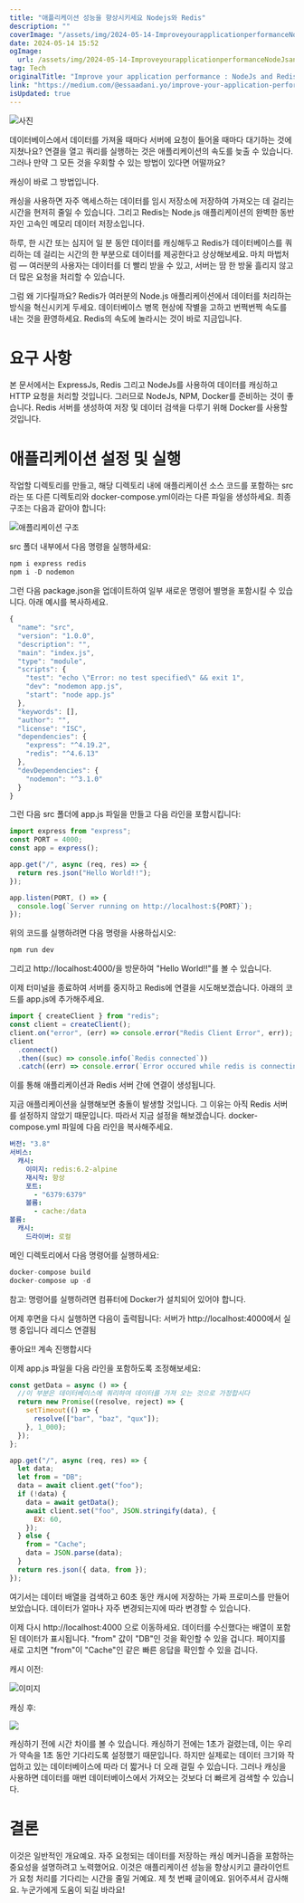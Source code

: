 ```yaml
---
title: "애플리케이션 성능을 향상시키세요 Nodejs와 Redis"
description: ""
coverImage: "/assets/img/2024-05-14-ImproveyourapplicationperformanceNodeJsandRedis_0.png"
date: 2024-05-14 15:52
ogImage: 
  url: /assets/img/2024-05-14-ImproveyourapplicationperformanceNodeJsandRedis_0.png
tag: Tech
originalTitle: "Improve your application performance : NodeJs and Redis"
link: "https://medium.com/@essaadani.yo/improve-your-application-performance-nodejs-and-redis-ed90cbce0763"
isUpdated: true
---
```






![사진](/assets/img/2024-05-14-ImproveyourapplicationperformanceNodeJsandRedis_0.png)

데이터베이스에서 데이터를 가져올 때마다 서버에 요청이 들어올 때마다 대기하는 것에 지쳤나요? 연결을 열고 쿼리를 실행하는 것은 애플리케이션의 속도를 늦출 수 있습니다. 그러나 만약 그 모든 것을 우회할 수 있는 방법이 있다면 어떨까요?

캐싱이 바로 그 방법입니다.

캐싱을 사용하면 자주 액세스하는 데이터를 임시 저장소에 저장하여 가져오는 데 걸리는 시간을 현저히 줄일 수 있습니다. 그리고 Redis는 Node.js 애플리케이션의 완벽한 동반자인 고속인 메모리 데이터 저장소입니다.




하루, 한 시간 또는 심지어 일 분 동안 데이터를 캐싱해두고 Redis가 데이터베이스를 쿼리하는 데 걸리는 시간의 한 부분으로 데이터를 제공한다고 상상해보세요. 마치 마법처럼 — 여러분의 사용자는 데이터를 더 빨리 받을 수 있고, 서버는 땀 한 방울 흘리지 않고 더 많은 요청을 처리할 수 있습니다.

그럼 왜 기다릴까요? Redis가 여러분의 Node.js 애플리케이션에서 데이터를 처리하는 방식을 혁신시키게 두세요. 데이터베이스 병목 현상에 작별을 고하고 번쩍번쩍 속도를 내는 것을 환영하세요. Redis의 속도에 놀라시는 것이 바로 지금입니다.

# 요구 사항

본 문서에서는 ExpressJs, Redis 그리고 NodeJs를 사용하여 데이터를 캐싱하고 HTTP 요청을 처리할 것입니다. 그러므로 NodeJs, NPM, Docker를 준비하는 것이 좋습니다.
Redis 서버를 생성하여 저장 및 데이터 검색을 다루기 위해 Docker를 사용할 것입니다.



# 애플리케이션 설정 및 실행

작업할 디렉토리를 만들고, 해당 디렉토리 내에 애플리케이션 소스 코드를 포함하는 src라는 또 다른 디렉토리와 docker-compose.yml이라는 다른 파일을 생성하세요.
최종 구조는 다음과 같아야 합니다:

![애플리케이션 구조](/assets/img/2024-05-14-ImproveyourapplicationperformanceNodeJsandRedis_1.png)

src 폴더 내부에서 다음 명령을 실행하세요:



```js
npm i express redis
npm i -D nodemon
```

그런 다음 package.json을 업데이트하여 일부 새로운 명령어 별명을 포함시킬 수 있습니다. 아래 예시를 복사하세요.

```js
{
  "name": "src",
  "version": "1.0.0",
  "description": "",
  "main": "index.js",
  "type": "module",
  "scripts": {
    "test": "echo \"Error: no test specified\" && exit 1",
    "dev": "nodemon app.js",
    "start": "node app.js"
  },
  "keywords": [],
  "author": "",
  "license": "ISC",
  "dependencies": {
    "express": "^4.19.2",
    "redis": "^4.6.13"
  },
  "devDependencies": {
    "nodemon": "^3.1.0"
  }
}
```

그런 다음 src 폴더에 app.js 파일을 만들고 다음 라인을 포함시킵니다:



```js
import express from "express";
const PORT = 4000;
const app = express();

app.get("/", async (req, res) => {
  return res.json("Hello World!!");
});

app.listen(PORT, () => {
  console.log(`Server running on http://localhost:${PORT}`);
});
```

위의 코드를 실행하려면 다음 명령을 사용하십시오:

```js
npm run dev
```

그리고 http://localhost:4000/을 방문하여 "Hello World!!"를 볼 수 있습니다.



이제 터미널을 종료하여 서버를 중지하고 Redis에 연결을 시도해보겠습니다.
아래의 코드를 app.js에 추가해주세요.

```js
import { createClient } from "redis";
const client = createClient();
client.on("error", (err) => console.error("Redis Client Error", err));
client
  .connect()
  .then((suc) => console.info(`Redis connected`))
  .catch((err) => console.error(`Error occured while redis is connecting, ${err}`));
```

이를 통해 애플리케이션과 Redis 서버 간에 연결이 생성됩니다.

지금 애플리케이션을 실행해보면 충돌이 발생할 것입니다. 그 이유는 아직 Redis 서버를 설정하지 않았기 때문입니다. 따라서 지금 설정을 해보겠습니다.
docker-compose.yml 파일에 다음 라인을 복사해주세요.



```yaml
버전: "3.8"
서비스:
  캐시:
    이미지: redis:6.2-alpine
    재시작: 항상
    포트:
      - "6379:6379"
    볼륨:
      - cache:/data
볼륨:
  캐시:
    드라이버: 로컬
```

메인 디렉토리에서 다음 명령어를 실행하세요:

```js
docker-compose build
docker-compose up -d
```

참고: 명령어를 실행하려면 컴퓨터에 Docker가 설치되어 있어야 합니다.



어제 후면을 다시 실행하면 다음이 출력됩니다:
서버가 http://localhost:4000에서 실행 중입니다
레디스 연결됨

좋아요!! 계속 진행합시다

이제 app.js 파일을 다음 라인을 포함하도록 조정해보세요:

```js
const getData = async () => {
  //이 부분은 데이터베이스에 쿼리하여 데이터를 가져 오는 것으로 가정합시다
  return new Promise((resolve, reject) => {
    setTimeout(() => {
      resolve(["bar", "baz", "qux"]);
    }, 1_000);
  });
};

app.get("/", async (req, res) => {
  let data;
  let from = "DB";
  data = await client.get("foo");
  if (!data) {
    data = await getData();
    await client.set("foo", JSON.stringify(data), {
      EX: 60,
    });
  } else {
    from = "Cache";
    data = JSON.parse(data);
  }
  return res.json({ data, from });
});
```



여기서는 데이터 배열을 검색하고 60초 동안 캐시에 저장하는 가짜 프로미스를 만들어 보았습니다. 데이터가 얼마나 자주 변경되는지에 따라 변경할 수 있습니다.

이제 다시 http://localhost:4000 으로 이동하세요.
데이터를 수신했다는 배열이 포함된 데이터가 표시됩니다. "from" 값이 "DB"인 것을 확인할 수 있을 겁니다. 페이지를 새로 고치면 "from"이 "Cache"인 같은 빠른 응답을 확인할 수 있을 겁니다.

캐시 이전:

![이미지](/assets/img/2024-05-14-ImproveyourapplicationperformanceNodeJsandRedis_2.png)



캐싱 후:

<img src="/assets/img/2024-05-14-ImproveyourapplicationperformanceNodeJsandRedis_3.png" />

캐싱하기 전에 시간 차이를 볼 수 있습니다. 캐싱하기 전에는 1초가 걸렸는데, 이는 우리가 약속을 1초 동안 기다리도록 설정했기 때문입니다. 하지만 실제로는 데이터 크기와 작업하고 있는 데이터베이스에 따라 더 짧거나 더 오래 걸릴 수 있습니다. 그러나 캐싱을 사용하면 데이터를 매번 데이터베이스에서 가져오는 것보다 더 빠르게 검색할 수 있습니다.

# 결론



이것은 일반적인 개요예요. 자주 요청되는 데이터를 저장하는 캐싱 메커니즘을 포함하는 중요성을 설명하려고 노력했어요. 이것은 애플리케이션 성능을 향상시키고 클라이언트가 요청 처리를 기다리는 시간을 줄일 거예요. 제 첫 번째 글이에요. 읽어주셔서 감사해요. 누군가에게 도움이 되길 바라요!